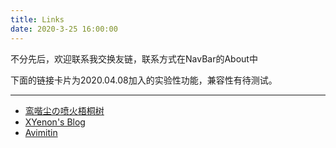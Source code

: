 ```yaml
---
title: Links
date: 2020-3-25 16:00:00
---
```


不分先后，欢迎联系我交换友链，联系方式在NavBar的About中

下面的链接卡片为2020.04.08加入的实验性功能，兼容性有待测试。

<style>
    .avatar {
        height: 50px;
        width: 50px;
    }
    
    .name {
        font-size: 1.2em;
        font-weight: bold;
    }

    .right {
        margin: 0px 10px;
    }

    .link-card {
        display: flex;
        flex-flow: row;
        min-width: max-content;
        width: 200px;
        padding: 10px;
        border: solid 2px black;
        border-radius: 10px;
        margin: 20px;
    }
</style>

<div id="link-container">
    <div class="link-card" style="display: none;">
        <img class="avatar">
        <div class="right">
            <div class="name">name</div>
            <div class="intro">intro</div>
        </div>
    </div>
</div>

<script>
    let req = new XMLHttpRequest();
    req.onreadystatechange = () => {
        if (req.readyState == 4 && req.status == 200) {
            let links = JSON.parse(req.responseText);
            links.forEach(link => {
                let linkNode = document.getElementsByClassName('link-card')[0].cloneNode(true);
                linkNode.setAttribute('style', '');
                linkNode.children[1].children[0].innerText = link.name;
                linkNode.children[1].children[1].innerText = link.intro;
                linkNode.getElementsByClassName('avatar')[0].setAttribute('src', link.avatar != undefined ? link.avatar : '');
                linkNode.onclick = () => {
                    window.open(link.link);
                }

                document.getElementById('link-container').appendChild(linkNode);
            })
        }
    }
    req.open("GET", "./links-info.json", true);
    req.send();
</script>

---

- [鸾喈尘の喷火梧桐树](https://darc.pro)
- [XYenon's Blog](https://blog.xyenon.bid)
- [Avimitin](https://avimitin.com)
